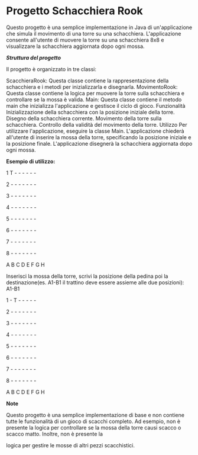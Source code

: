 <h1>Progetto Schacchiera Rook</h1>

Questo progetto è una semplice implementazione in Java di un'applicazione che simula il movimento di una torre su una schacchiera. L'applicazione consente all'utente di muovere la torre su una schacchiera 8x8 e visualizzare la schacchiera aggiornata dopo ogni mossa.

_**Struttura del progetto**_

Il progetto è organizzato in tre classi:

ScacchieraRook: Questa classe contiene la rappresentazione della schacchiera e i metodi per inizializzarla e disegnarla.
MovimentoRook: Questa classe contiene la logica per muovere la torre sulla schacchiera e controllare se la mossa è valida.
Main: Questa classe contiene il metodo main che inizializza l'applicazione e gestisce il ciclo di gioco.
Funzionalità
Inizializzazione della schacchiera con la posizione iniziale della torre.
Disegno della schacchiera corrente.
Movimento della torre sulla schacchiera.
Controllo della validità del movimento della torre.
Utilizzo
Per utilizzare l'applicazione, eseguire la classe Main. L'applicazione chiederà all'utente di inserire la mossa della torre, specificando la posizione iniziale e la posizione finale. L'applicazione disegnerà la schacchiera aggiornata dopo ogni mossa.

**Esempio di utilizzo:**

1  T - - - - - -

2  - - - - - - -

3  - - - - - - -

4  - - - - - - -

5  - - - - - - -

6  - - - - - - -

7  - - - - - - -

8  - - - - - - -

  A B C D E F G H
  
Inserisci la mossa della torre, scrivi la posizione della pedina poi la destinazione(es. A1-B1 il trattino deve essere assieme alle due posizioni): A1-B1

1 - T - - - - -

2 - - - - - - -

3 - - - - - - -

4 - - - - - - -

5 - - - - - - -

6 - - - - - - -

7 - - - - - - -

8 - - - - - - -

  A B C D E F G H
  
**Note**

Questo progetto è una semplice implementazione di base e non contiene tutte le funzionalità di un gioco di scacchi completo. Ad esempio, non è presente la logica per controllare se la mossa della torre causi scacco o scacco matto. Inoltre, non è presente la 

logica per gestire le mosse di altri pezzi scacchistici.
